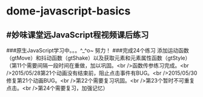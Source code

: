 # dome-javascript-basics
\#妙味课堂远JavaScript程视频课后练习
---------------------------------
###原生JavaScript学习中。。。^_^o~ 努力！
###完成24个练习
        添加运动函数（gtMove）和抖动函数（gtShake）以及获取元素和元素属性函数（gtStyle）
        （第11个需要间隔一段时间在重做，加以巩固。\<br /\>函数传参练习完成。\<br /\>2015/05/28第21个动画没有结束前，阻止点击事件有BUG。\<br /\>2015/05/30修复第21个动画BUG。\<br /\>第22个需要复习巩固。\<br /\>第23个暂时不可重复点击。\<br /\>第24个需要复习，加强记忆）
